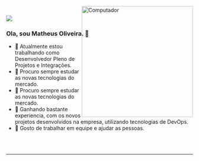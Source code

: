 ![](https://komarev.com/ghpvc/?username=MatheusVp2&color=006bed)


### Ola, sou Matheus Oliveira. 👋

<img src="https://raw.githubusercontent.com/MicaelliMedeiros/micaellimedeiros/master/image/computer-illustration.png" min-width="400px" max-width="400px" width="300px" align="right" alt="Computador" style="margin-top: -100px">

<p align="left" >
  <ul>
    <li>🔭 Atualmente estou trabalhando como Desenvolvedor Pleno de Projetos e Integrações.</li>
    <li>🤔 Procuro sempre estudar as novas tecnologias do mercado.</li>
    <li>🤔 Procuro sempre estudar as novas tecnologias do mercado.</li>
    <li>💬 Ganhando bastante experiencia, com os novos projetos desenvolvidos na empresa, utilizando tecnologias de DevOps.</li>
    <li>🌱 Gosto de trabalhar em equipe e ajudar as pessoas.</li>
  </ul>
</p>

<br />
<br />

---

<br />



